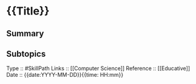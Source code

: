 # {{Title}}

## Summary

## Subtopics


Type :: #SkillPath
Links :: [[Computer Science]]
Reference :: [[Educative]]
Date ::  {{date:YYYY-MM-DD}}{{time: HH:mm}}